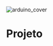 <h1 align="center" style="color: rgba(103,106,255, 0)"> Arduino Classes </h1>

![arduino_cover](https://github.com/user-attachments/assets/9de2b777-37cf-420e-8766-a91b20ae0c50)

# Projeto
